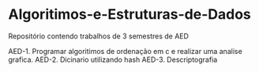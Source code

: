 # Algoritimos-e-Estruturas-de-Dados
Repositório contendo trabalhos de 3 semestres de AED



AED-1. Programar algoritimos de ordenação em c e realizar uma analise grafica.
AED-2. Dicinario utilizando hash
AED-3. Descriptografia
